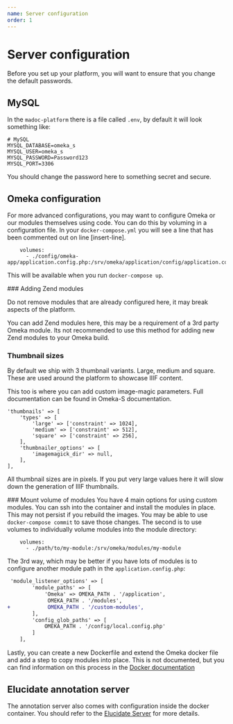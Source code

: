 ```yaml
---
name: Server configuration
order: 1
---
```


# Server configuration
Before you set up your platform, you will want to ensure that you change the default passwords.

## MySQL
In the `madoc-platform` there is a file called `.env`, by default it will look something like:

```
# MySQL
MYSQL_DATABASE=omeka_s
MYSQL_USER=omeka_s
MYSQL_PASSWORD=Password123
MYSQL_PORT=3306
```

You should change the password here to something secret and secure. 

## Omeka configuration
For more advanced configurations, you may want to configure Omeka or our modules themselves using code. You can do this by voluming in a configuration file. In your `docker-compose.yml` you will see a line that has been commented out on line [insert-line].
```
    volumes:
      - ./config/omeka-app/application.config.php:/srv/omeka/application/config/application.config.php
```

This will be available when you run `docker-compose up`. 

### Adding Zend modules
<div class="fesk-info fesk-info--warning">
  Do not remove modules that are already configured here, it may break aspects of the platform.
</div>

You can add Zend modules here, this may be a requirement of a 3rd party Omeka module. Its not recommended to use this method for adding new Zend modules to your Omeka build.

### Thumbnail sizes
By default we ship with 3 thumbnail variants. Large, medium and square. These are used around the platform to showcase IIIF content.

This too is where you can add custom image-magic parameters. Full documentation can be found in Omeka-S documentation.

```
'thumbnails' => [
    'types' => [
        'large' => ['constraint' => 1024],
        'medium' => ['constraint' => 512],
        'square' => ['constraint' => 256],
    ],
    'thumbnailer_options' => [
        'imagemagick_dir' => null,
    ],
],
```

All thumbnail sizes are in pixels. If you put very large values here it will slow down the generation of IIIF thumbnails.


### Mount volume of modules
You have 4 main options for using custom modules. You can ssh into the container and install the modules in place. This may not persist if you rebuild the images. You may be able to use `docker-compose commit` to save those changes. The second is to use volumes to individually volume modules into the module directory:
```
    volumes:
      - ./path/to/my-module:/srv/omeka/modules/my-module
```

The 3rd way, which may be better if you have lots of modules is to configure another module path in the `application.config.php`:
```diff
 'module_listener_options' => [
        'module_paths' => [
            'Omeka' => OMEKA_PATH . '/application',
             OMEKA_PATH . '/modules',
+            OMEKA_PATH . '/custom-modules',
        ],
        'config_glob_paths' => [
            OMEKA_PATH . '/config/local.config.php'
        ]
    ],
```

Lastly, you can create a new Dockerfile and extend the Omeka docker file and add a step to copy modules into place. This is not documented, but you can find information on this process in the [Docker documentation](https://docs.docker.com/develop/develop-images/dockerfile_best-practices/)

## Elucidate annotation server

The annotation server also comes with configuration inside the docker container. You should refer to the [Elucidate Server](https://github.com/dlcs/elucidate-server) for more details.
